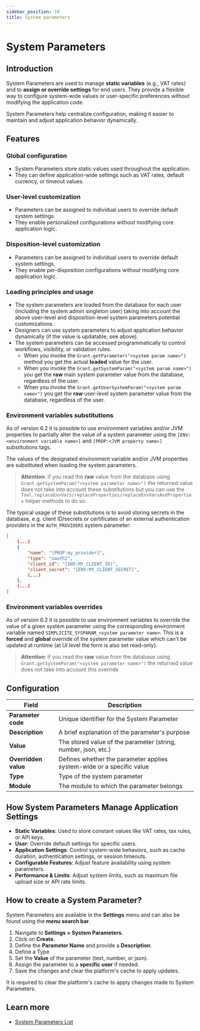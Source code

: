 ```yaml
---
sidebar_position: 10
title: System parameters
---
```


# System Parameters

## Introduction

System Parameters are used to manage **static variables** (e.g., VAT rates) and to **assign or override settings** for end users. They provide a flexible way to configure system-wide values or user-specific preferences without modifying the application code.

System Parameters help centralize configuration, making it easier to maintain and adjust application behavior dynamically.

## Features

### Global configuration

- System Parameters store static values used throughout the application.
- They can define application-wide settings such as VAT rates, default currency, or timeout values.

### User-level customization

- Parameters can be assigned to individual users to override default system settings.
- They enable personalized configurations without modifying core application logic.

### Disposition-level customization

- Parameters can be assigned to individual users to override default system settings.
- They enable per-disposition configurations without modifying core application logic.

### Loading principles and usage

- The system parameters are loaded from the database for each user (including the system admin singleton user) taking
  into account the above user-level and disposition-level system parameters potential customizations.
- Designers can use system parameters to adjust application behavior dynamically (if the value is updatable, see above).
- The system parameters can be accessed programmatically to control workflows, visibility, or validation rules.
    - When you invoke the `Grant.getParameter("<system param name>")` method you get the actual **loaded** value for the user.
    - When you invoke the `Grant.getSystemParam("<system param name>")` you get the **raw** main system parameter value from the database, regardless of the user.
    - When you invoke the `Grant.getUserSystemParam("<system param name>")` you get the **raw** user-level system parameter value from the database, regardless of the user.

### Environment variables substitutions

As of version 6.2 it is possible to use environment variables and/or JVM properties to partially alter the value of a system
parameter using the `[ENV:<environment variable name>]` and `[PROP:<JVM property name>]` substitutions tags.

The values of the designated environment variable and/or JVM properties are substituted when loading the system parameters.

> **Attention**: if you read the **raw** value from the database using `Grant.getSystemParam("<system parameter name>")` the returned value
> does not take into account these substitutions but you can use the `Tool.replaceEnvVars/replaceProperties/replaceEnvVarsAndProperties` helper methods to do so.

The typical usage of these substitutions is to avoid storing secrets in the database, e.g. client ID/secrets or certificates of an external authentication
providers in the `AUTH_PROVIDERS` system parameter:

```json
[
	(...)
	{
		"name": "[PROP:my_provider]",
		"type": "oauth2",
		"client_id": "[ENV:MY_CLIENT_ID]",
		"client_secret": "[ENV:MY_CLIENT_SECRET]",
		(...)
	},
	(...)
]
```

### Environment variables overrides

As of version 6.2 it is possible to use environment variables to override the value of a given system
parameter using the corresponding environment variable named `SIMPLICITE_SYSPARAM_<system parameter name>`.
This is a **forced** and **global** override of the system parameter value which can't be updated at runtime (at UI level the form is also set read-only).

> **Attention**: if you read the **raw** value from the database using `Grant.getSystemParam("<system parameter name>")` the returned value
> does not take into account this override

## Configuration

| Field                | Description                                                           |
| -------------------- | --------------------------------------------------------------------- |
| **Parameter code**   | Unique identifier for the System Parameter                            |
| **Description**      | A brief explanation of the parameter's purpose                        |
| **Value**            | The stored value of the parameter (string, number, json, etc.)        |
| **Overridden value** | Defines whether the parameter applies system-wide or a specific value |
| **Type**             | Type of the system parameter                                          |
| **Module**           | The module to which the parameter belongs                             |

## How System Parameters Manage Application Settings

- **Static Variables**: Used to store constant values like VAT rates, tax rules, or API keys.
- **User**: Override default settings for specific users.
- **Application Settings**: Control system-wide behaviors, such as cache duration, authentication settings, or session timeouts.
- **Configurable Features**: Adjust feature availability using system parameters.
- **Performance & Limits**: Adjust system limits, such as maximum file upload size or API rate limits.

## How to create a System Parameter?

System Parameters are available in the **Settings** menu and can also be found using the **menu search bar**.

1. Navigate to **Settings > System Parameters**.
2. Click on **Create**.
3. Define the **Parameter Name** and provide a **Description**.
4. Define a Type
5. Set the **Value** of the parameter (text, number, or json).
6. Assign the parameter to a **specific user** if needed.
7. Save the changes and clear the platform's cache to apply updates.

<div class="warning">
It is required to clear the platform's cache to apply changes made to System Parameters.
</div>

## Learn more

- [System Parameters List](/docs/core/system-parameters-list)
